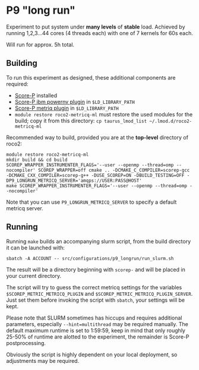 # P9 "long run"
Experiment to put system under **many levels** of **stable** load.
Achieved by running 1,2,3...44 cores (4 threads each) with one of 7 kernels for 60s each.

Will run for approx. 5h total.

## Building
To run this experiment as designed, these additional components are required:
- [Score-P](https://score-p.org/) installed
- [Score-P ibm powernv plugin](https://github.com/score-p/scorep_plugin_ibmpowernv) in `$LD_LIBRARY_PATH`
- [Score-P metriq plugin](https://github.com/score-p/scorep_plugin_metricq) in `$LD_LIBRARY_PATH`
- `module restore roco2-metricq-ml` must restore the used modules for the build; copy it from this directory: `cp taurus_lmod_list ~/.lmod.d/roco2-metricq-ml`

Recommended way to build, provided you are at the **top-level** directory of roco2:

```
module restore roco2-metricq-ml
mkdir build && cd build
SCOREP_WRAPPER_INSTRUMENTER_FLAGS='--user --openmp --thread=omp --nocompiler' SCOREP_WRAPPER=off cmake .. -DCMAKE_C_COMPILER=scorep-gcc -DCMAKE_CXX_COMPILER=scorep-g++ -DUSE_SCOREP=ON -DBUILD_TESTING=OFF -DP9_LONGRUN_METRICQ_SERVER='amqps://USER:PASS@HOST'
make SCOREP_WRAPPER_INSTRUMENTER_FLAGS='--user --openmp --thread=omp --nocompiler'
```

Note that you can use `P9_LONGRUN_METRICQ_SERVER` to specify a default metricq server.

## Running
Running `make` builds an accompanying slurm script, from the build directory it can be launched with:

```
sbatch -A ACCOUNT -- src/configurations/p9_longrun/run_slurm.sh
```

The result will be a directory beginning with `scorep-` and will be placed in your current directory.

The script will try to guess the correct metricq settings for the variables `$SCOREP_METRIC_METRICQ_PLUGIN` and `$SCOREP_METRIC_METRICQ_PLUGIN_SERVER`.
Just set them before invoking the script with `sbatch`, your settings will be kept.

Please note that SLURM sometimes has hiccups and requires additional parameters, especially `--hint=multithread` may be required manually.
The default maximum runtime is set to 1:59:59, keep in mind that only roughly 25-50% of runtime are alotted to the experiment, the remainder is Score-P postprocessing.

Obviously the script is highly dependent on your local deployment, so adjustments may be required.
